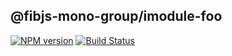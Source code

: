 ## @fibjs-mono-group/imodule-foo

[![NPM version](https://img.shields.io/npm/v/@fibjs-mono-group/imodule-foo.svg)](https://www.npmjs.org/package/@fibjs-mono-group/imodule-foo)
[![Build Status](https://travis-ci.org/fibjs-mono-group/repo_name.svg)](https://travis-ci.org/fibjs-mono-group/repo_name)

